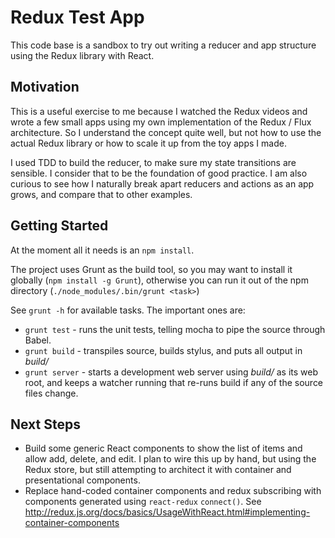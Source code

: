 # Redux Test App

This code base is a sandbox to try out writing a reducer and app structure using the Redux library with React.

## Motivation

This is a useful exercise to me because I watched the Redux videos and wrote a few small apps using my own implementation of the Redux / Flux architecture. So I understand the concept quite well, but not how to use the actual Redux library or how to scale it up from the toy apps I made.

I used TDD to build the reducer, to make sure my state transitions are sensible. I consider that to be the foundation of good practice. I am also curious to see how I naturally break apart reducers and actions as an app grows, and compare that to other examples.

## Getting Started

At the moment all it needs is an `npm install`. 

The project uses Grunt as the build tool, so you may want to install it globally (`npm install -g Grunt`), otherwise you can run it out of the npm directory (`./node_modules/.bin/grunt <task>`)

See `grunt -h` for available tasks. The important ones are:

   * `grunt test` - runs the unit tests, telling mocha to pipe the source through Babel.
   * `grunt build` - transpiles source, builds stylus, and puts all output in *build/*
   * `grunt server` - starts a development web server using *build/* as its web root, and keeps a watcher running that re-runs build if any of the source files change. 

## Next Steps

   * Build some generic React components to show the list of items and allow add, delete, and edit. I plan to wire this up by hand, but using the Redux store, but still attempting to architect it with container and presentational components.
   * Replace hand-coded container components and redux subscribing with components generated using `react-redux` `connect()`. See http://redux.js.org/docs/basics/UsageWithReact.html#implementing-container-components

